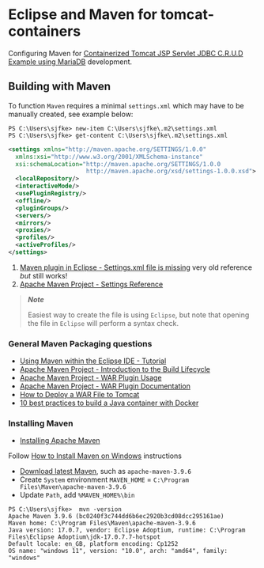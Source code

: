 # Eclipse and Maven for tomcat-containers

Configuring Maven for [Containerized Tomcat JSP Servlet JDBC C.R.U.D Example using MariaDB](https://www.codejava.net/coding/jsp-servlet-jdbc-mysql-create-read-update-delete-crud-example) development.

## Building with Maven

To function `Maven` requires a minimal `settings.xml` which may have to be manually created, see example below:

```console
PS C:\Users\sjfke> new-item C:\Users\sjfke\.m2\settings.xml
PS C:\Users\sjfke> get-content C:\Users\sjfke\.m2\settings.xml
```

```xml
<settings xmlns="http://maven.apache.org/SETTINGS/1.0.0"
  xmlns:xsi="http://www.w3.org/2001/XMLSchema-instance"
  xsi:schemaLocation="http://maven.apache.org/SETTINGS/1.0.0
                      http://maven.apache.org/xsd/settings-1.0.0.xsd">
  <localRepository/>
  <interactiveMode/>
  <usePluginRegistry/>
  <offline/>
  <pluginGroups/>
  <servers/>
  <mirrors/>
  <proxies/>
  <profiles/>
  <activeProfiles/>
</settings>
```

1. [Maven plugin in Eclipse - Settings.xml file is missing](https://stackoverflow.com/questions/4626609/maven-plugin-in-eclipse-settings-xml-file-is-missing) very old reference *but* still works!
2. [Apache Maven Project - Settings Reference](https://maven.apache.org/settings.html)

> ***Note***
>
> Easiest way to create the file is using `Eclipse`, but note that opening the file in `Eclipse` will perform a syntax check.

### General Maven Packaging questions

* [Using Maven within the Eclipse IDE - Tutorial](https://www.vogella.com/tutorials/EclipseMaven/article.html)
* [Apache Maven Project - Introduction to the Build Lifecycle](https://maven.apache.org/guides/introduction/introduction-to-the-lifecycle.html)
* [Apache Maven Project - WAR Plugin Usage](https://maven.apache.org/plugins/maven-war-plugin/usage.html)
* [Apache Maven Project - WAR Plugin Documentation](https://maven.apache.org/plugins/maven-war-plugin/plugin-info.html)
* [How to Deploy a WAR File to Tomcat](https://www.baeldung.com/tomcat-deploy-war)
* [10 best practices to build a Java container with Docker](https://snyk.io/blog/best-practices-to-build-java-containers-with-docker/)

### Installing Maven

* [Installing Apache Maven](https://maven.apache.org/install.html)

Follow [How to Install Maven on Windows](https://phoenixnap.com/kb/install-maven-windows) instructions

* [Download latest Maven](https://maven.apache.org/download.cgi), such as `apache-maven-3.9.6`
* Create `System` environment `MAVEN_HOME` = `C:\Program Files\Maven\apache-maven-3.9.6`
* Update `Path`, add `%MAVEN_HOME%\bin`

```console
PS C:\Users\sjfke>  mvn -version
Apache Maven 3.9.6 (bc0240f3c744dd6b6ec2920b3cd08dcc295161ae)
Maven home: C:\Program Files\Maven\apache-maven-3.9.6
Java version: 17.0.7, vendor: Eclipse Adoptium, runtime: C:\Program Files\Eclipse Adoptium\jdk-17.0.7.7-hotspot
Default locale: en_GB, platform encoding: Cp1252
OS name: "windows 11", version: "10.0", arch: "amd64", family: "windows"
```
